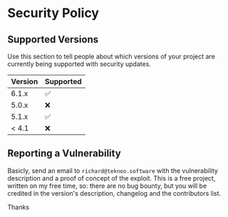 # Security Policy

## Supported Versions

Use this section to tell people about which versions of your project are
currently being supported with security updates.

| Version | Supported          |
| ------- | ------------------ |
| 6.1.x   | :white_check_mark: |
| 5.0.x   | :x:                |
| 5.1.x   | :white_check_mark: |
| < 4.1   | :x:                |

## Reporting a Vulnerability

Basicly, send an email to `richard@teknoo.software` with the vulnerability description and a proof of concept of the exploit.
This is a free project, written on my free time, so: there are no bug bounty, but you will be credited in the version's description, changelog and the contributors list.

Thanks
